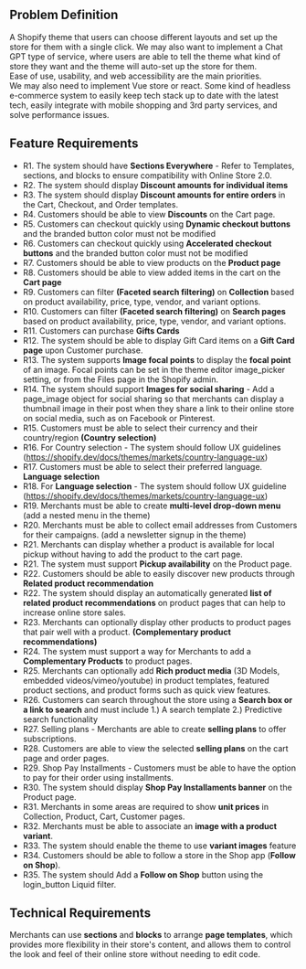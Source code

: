 ## Problem Definition

A Shopify theme that users can choose different layouts and set up the store for them with a single click.
We may also want to implement a Chat GPT type of service, where users are able to tell the theme what kind of store they want and the theme will auto-set up the store for them.
<br>
Ease of use, usability, and web accessibility are the main priorities.
<br>
We may also need to implement Vue store or react. Some kind of headless e-commerce system to easily keep tech stack up to date with the latest tech, easily integrate with mobile shopping and 3rd party services, and solve performance issues.

## Feature Requirements

- R1. The system should have **Sections Everywhere** - Refer to Templates, sections, and blocks to ensure compatibility with Online Store 2.0.
- R2. The system should display **Discount amounts for individual items**
- R3. The system should display **Discount amounts for entire orders** in the Cart, Checkout, and Order templates.
- R4. Customers should be able to view **Discounts** on the Cart page.
- R5. Customers can checkout quickly using **Dynamic checkout buttons** and the branded button color must not be modified
- R6. Customers can checkout quickly using **Accelerated checkout buttons** and the branded button color must not be modified
- R7. Customers should be able to view products on the **Product page**
- R8. Customers should be able to view added items in the cart on the **Cart page**
- R9. Customers can filter **(Faceted search filtering)** on **Collection** based on product availability, price, type, vendor, and variant options.
- R10. Customers can filter **(Faceted search filtering)** on **Search pages** based on product availability, price, type, vendor, and variant options.
- R11. Customers can purchase **Gifts Cards**
- R12. The system should be able to display Gift Card items on a **Gift Card page** upon Customer purchase.
- R13. The system supports **Image focal points** to display the **focal point** of an image. Focal points can be set in the theme editor image_picker setting, or from the Files page in the Shopify admin.
- R14. The system should support **Images for social sharing** - Add a page_image object for social sharing so that merchants can display a thumbnail image in their post when they share a link to their online store on social media, such as on Facebook or Pinterest.
- R15. Customers must be able to select their currency and their country/region **(Country selection)**
- R16. For Country selection - The system should follow UX guidelines (https://shopify.dev/docs/themes/markets/country-language-ux)
- R17. Customers must be able to select their preferred language. **Language selection**
- R18. For **Language selection** - The system should follow UX guideline (https://shopify.dev/docs/themes/markets/country-language-ux)
- R19. Merchants must be able to create **multi-level drop-down menu** (add a nested menu in the theme)
- R20. Merchants must be able to collect email addresses from Customers for their campaigns. (add a newsletter signup in the theme)
- R21. Merchants can display whether a product is available for local pickup without having to add the product to the cart page.
- R21. The system must support **Pickup availability** on the Product page.
- R22. Customers should be able to easily discover new products through **Related product recommendation**
- R22. The system should display an automatically generated **list of related product recommendations** on product pages that can help to increase online store sales.
- R23. Merchants can optionally display other products to product pages that pair well with a product. **(Complementary product recommendations)**
- R24. The system must support a way for Merchants to add a **Complementary Products** to product pages.
- R25. Merchants can optionally add **Rich product media** (3D Models, embedded videos/vimeo/youtube) in product templates, featured product sections, and product forms such as quick view features.
- R26. Customers can search throughout the store using a **Search box or a link to search** and must include 1.) A search template 2.) Predictive search functionality
- R27. Selling plans - Merchants are able to create **selling plans** to offer subscriptions.
- R28. Customers are able to view the selected **selling plans** on the cart page and order pages.
- R29. Shop Pay Installments - Customers must be able to have the option to pay for their order using installments.
- R30. The system should display **Shop Pay Installaments banner** on the Product page.
- R31. Merchants in some areas are required to show **unit prices** in Collection, Product, Cart, Customer pages.
- R32. Merchants must be able to associate an **image with a product variant**.
- R33. The system should enable the theme to use **variant images** feature
- R34. Customers should be able to follow a store in the Shop app (**Follow on Shop**).
- R35. The system should Add a **Follow on Shop** button using the login_button Liquid filter.

## Technical Requirements

Merchants can use **sections** and **blocks** to arrange **page templates**, which provides more flexibility in their store's content, and allows them to control the look and feel of their online store without needing to edit code.

